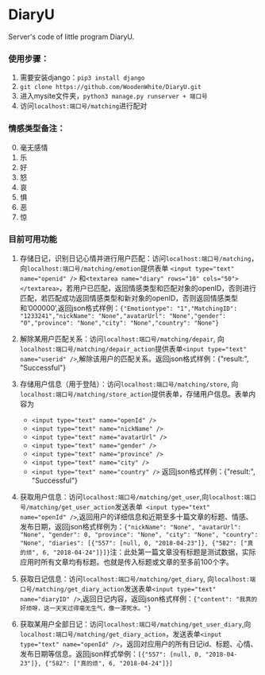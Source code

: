 # DiaryU
Server's code of little program DiaryU.

### 使用步骤：
1. 需要安装django：``pip3 install django``
1. ``git clone https://github.com/WoodenWhite/DiaryU.git``
2. 进入mysite文件夹，``python3 manage.py runserver + 端口号``
3. 访问``localhost:端口号/matching``进行配对
### 情感类型备注：

0. 毫无感情
1. 乐
2. 好
3. 怒
4. 哀
5. 惧
6. 恶
7. 惊

### 目前可用功能
1. 存储日记，识别日记心情并进行用户匹配：访问``localhost:端口号/matching``，向``localhost:端口号/matching/emotion``提供表单 ``<input type="text" name="openid" />`` 和``<textarea name="diary" rows="10" cols="50"></textarea>``，若用户已匹配，返回情感类型和匹配对象的openID，否则进行匹配，若匹配成功返回情感类型和新对象的openID，否则返回情感类型和’000000‘,返回json格式样例：``{"Emotiontype": "1","MatchingID": "1233241","nickName": "None","avatarUrl": "None","gender": "0","province": "None","city": "None","country": "None"}``
2. 解除某用户匹配关系：访问``localhost:端口号/matching/depair``, 向``localhost:端口号/matching/depair_action``提供表单``<input type="text" name="userid" />``,解除该用户的匹配关系。返回json格式样例：{"result:", "Successful"}
3. 存储用户信息（用于登陆）：访问``localhost:端口号/matching/store``, 向``localhost:端口号/matching/store_action``提供表单，存储用户信息。表单内容为    
    - ``<input type="text" name="openId" /> ``
    - ``<input type="text" name="nickName" />``
    - ``<input type="text" name="avatarUrl" />``
    - ``<input type="text" name="gender" />``
    - ``<input type="text" name="province" />`` 
    - ``<input type="text" name="city" /> ``
    - ``<input type="text" name="country" />``
    返回json格式样例：{"result:", "Successful"}
4. 获取用户信息：访问``localhost:端口号/matching/get_user``,向``localhost:端口号/matching/get_user_action``发送表单`` <input type="text" name="openId" />``,返回用户的详细信息和近期至多十篇文章的标题、情感、发布日期，返回json格式样例为：``{"nickName": "None", "avatarUrl": "None", "gender": 0, "province": "None", "city": "None", "country": "None", "diaries": [{"557": [null, 0, "2018-04-23"]}, {"582": ["真的烦", 6, "2018-04-24"]}]}``注：此处第一篇文章没有标题是测试数据，实际应用时所有文章均有标题。也就是传入标题或文章的至多前100个字。

5. 获取日记信息：访问``localhost:端口号/matching/get_diary``, 向``localhost:端口号/matching/get_diary_action``发送表单``<input type="text" name="diaryID" />``,返回日记内容，返回json格式样例：``{"content": "我真的好烦呀，这一天天过得毫无生气，像一潭死水。"}``

6. 获取某用户全部日记：访问``localhost:端口号/matching/get_user_diary``,向``localhost:端口号/matching/get_diary_action``，发送表单``<input type="text" name="openId" />``，返回对应用户的所有日记id、标题、心情、发布日期等信息。返回json样式举例：``[{"557": [null, 0, "2018-04-23"]}, {"582": ["真的烦", 6, "2018-04-24"]}]``